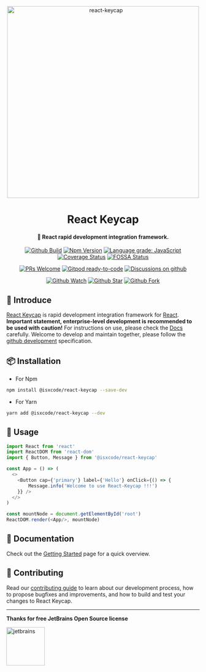 <p align="center">
  <a href="https://github.com/isxcode/react-keycap" style="border-bottom: none !important;">
    <img src="https://gitee.com/isxcode/blogs-galaxy-images/raw/master/keycap/keycap.png" alt="react-keycap" width="500">
  </a>
</p>

<h1 align="center">
    React Keycap
</h1>

<h4 align="center">
    🧙 React rapid development integration framework.
</h4>

<div align="center" class="badge">

[![Github Build](https://github.com/isxcode/react-keycap/workflows/build/badge.svg?branch=latest)](https://github.com/isxcode/react-keycap/actions?query=workflow%3A%22build%22)
[![Npm Version](https://img.shields.io/npm/v/@isxcode/react-keycap)](https://www.npmjs.com/package/@isxcode/react-keycap)
[![Language grade: JavaScript](https://img.shields.io/lgtm/grade/javascript/g/isxcode/react-keycap.svg?logo=lgtm&logoWidth=18)](https://lgtm.com/projects/g/isxcode/react-keycap/context:javascript)
[![Coverage Status](https://coveralls.io/repos/github/isxcode/react-keycap/badge.svg?branch=latest)](https://coveralls.io/github/isxcode/react-keycap?branch=latest)
[![FOSSA Status](https://app.fossa.com/api/projects/git%2Bgithub.com%2Fisxcode%2Freact-keycap.svg?type=shield)](https://app.fossa.com/projects/git%2Bgithub.com%2Fisxcode%2Freact-keycap?ref=badge_shield)

</div>

<div align="center" class="badge">

[![PRs Welcome](https://img.shields.io/badge/PRs-welcome-brightgreen.svg)](https://github.com/isxcode/react-keycap/blob/latest/CONTRIBUTING.md)
[![Gitpod ready-to-code](https://img.shields.io/badge/Gitpod-ready--to--code-blue?logo=gitpod)](https://gitpod.io/#https://github.com/isxcode/react-keycap)
[![Discussions on github](https://img.shields.io/badge/Discussions-on%20github-blueviolet)](https://github.com/isxcode/spring-oxygen/discussions)

</div>

<div align="center" class="badge">

[![Github Watch](https://img.shields.io/github/watchers/isxcode/react-keycap?style=social)](https://github.com/isxcode/react-keycap/watchers)
[![Github Star](https://img.shields.io/github/stars/isxcode/react-keycap?style=social)](https://github.com/isxcode/react-keycap/stargazers)
[![Github Fork](https://img.shields.io/github/forks/isxcode/react-keycap?style=social)](https://github.com/isxcode/react-keycap/network/members)

</div>

## 🐣 Introduce

[React Keycap](https://github.com/isxcode/react-keycap) is rapid development integration framework for [React](https://reactjs.org/).
**Important statement, enterprise-level development is recommended to be used with caution!**
For instructions on use, please check the [Docs](https://keycap.isxcode.com) carefully.
Welcome to develop and maintain together, please follow the [github development](https://github.com/isxcode/react-keycap/blob/latest/CONTRIBUTING.md) specification.

## 📦 Installation

* For Npm

```bash
npm install @isxcode/react-keycap --save-dev
```

* For Yarn

```bash
yarn add @isxcode/react-keycap --dev
```

## 🔨 Usage

```javascript
import React from 'react'
import ReactDOM from 'react-dom'
import { Button, Message } from '@isxcode/react-keycap'

const App = () => (
  <>
    <Button cap={'primary'} label={'Hello'} onClick={() => {
        Message.info('Welcome to use React-Keycap !!!')
    }} />
  </>
)

const mountNode = document.getElementById('root')
ReactDOM.render(<App/>, mountNode)
```

## 📒 Documentation

Check out the [Getting Started](https://keycap.isxcode.com) page for a quick overview.

##  👏 Contributing

Read our [contributing guide](https://github.com/isxcode/react-keycap/blob/latest/CONTRIBUTING.md) to learn about our development process, how to propose bugfixes and improvements, and how to build and test your changes to React Keycap.

***

**Thanks for free JetBrains Open Source license**

<a href="https://www.jetbrains.com/?from=react-keycap" target="_blank" style="border-bottom: none !important;">
    <img src="https://gitee.com/isxcode/blogs-galaxy-images/raw/master/jetbrains/jetbrains-3.png" height="100" alt="jetbrains"/>
</a>